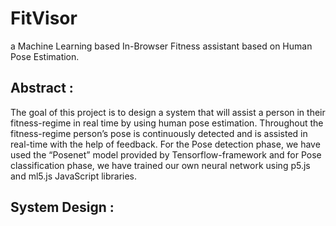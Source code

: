 # FitVisor
a Machine Learning based In-Browser Fitness assistant based on Human Pose Estimation.

## Abstract :
The goal of this project is to design a system that will assist a person in their fitness-regime in real time by using human pose estimation. Throughout the fitness-regime person’s pose is continuously detected and is assisted in real-time with the help of feedback. For the Pose detection phase, we have used the “Posenet” model provided by Tensorflow-framework and for Pose classification phase, we have trained our own neural network using p5.js and ml5.js JavaScript libraries.

## System Design :

